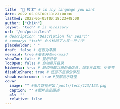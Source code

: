 ```yaml
---
title: "🔨 技术" # in any language you want
date: 2022-05-05T00:18:23+08:00
lastmod: 2022-05-05T00:18:23+08:00
author: ["ChiAn"]
layout: "tech" # is necessary
url: "/en/posts/tech"
# description: "Description for Search"
# summary: "tech" 会在标题下方写一行小字
placeholder: " "
draft: false # 是否为草稿
mermaid: true #是否开启mermaid
showToc: false # 显示目录
TocOpen: false # 自动展开目录
hidemeta: true # 是否隐藏文章的元信息，如发布日期、作者等
disableShare: true # 底部不显示分享栏
showbreadcrumbs: true #顶部显示路径
cover:
  image: "" #图片路径例如：posts/tech/123/123.png
  caption: "" #图片底部描述
  alt: ""
  relative: false
---
```

